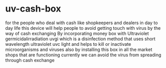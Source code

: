 # uv-cash-box
for the people who deal with cash like  shopkeepers and dealers in day to day life  this device will help people to avoid getting touch with virus by the way of cash exchanging By incorporating money box with  Ultraviolet germicidalirradiation uvgi which is a disinfection method that uses short wavelength ultraviolet uvc light and helps to kill or inactivate microorganisms and viruses also by installing this box in all the market shops that are functioning currently we can avoid the virus from spreading through cash exchange  
